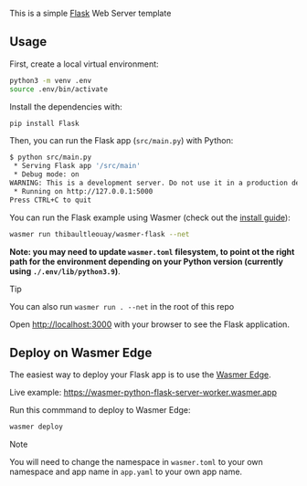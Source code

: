 This is a simple [Flask](https://flask.palletsprojects.com/en/3.0.x/) Web Server template


## Usage

First, create a local virtual environment:

```bash
python3 -m venv .env
source .env/bin/activate
```

Install the dependencies with:

```bash
pip install Flask
```

Then, you can run the Flask app (`src/main.py`) with Python:

```bash
$ python src/main.py
 * Serving Flask app '/src/main'
 * Debug mode: on
WARNING: This is a development server. Do not use it in a production deployment. Use a production WSGI server instead.
 * Running on http://127.0.0.1:5000
Press CTRL+C to quit
```


You can run the Flask example using Wasmer (check out the [install guide](https://docs.wasmer.io/install)):

```bash
wasmer run thibaultleouay/wasmer-flask --net
```

**Note: you may need to update `wasmer.toml` filesystem, to point ot the right path for the environment depending on your Python version (currently using `./.env/lib/python3.9`)**.

> [!TIP]
> You can also run `wasmer run . --net` in the root of this repo

Open [http://localhost:3000](http://localhost:3000) with your browser to see the Flask application.


## Deploy on Wasmer Edge

The easiest way to deploy your Flask app is to use the [Wasmer Edge](https://wasmer.io/products/edge).

Live example: https://wasmer-python-flask-server-worker.wasmer.app

Run this commmand to deploy to Wasmer Edge:

```bash
wasmer deploy
```

> [!NOTE]
> You will need to change the namespace in `wasmer.toml` to your own namespace and app name in `app.yaml` to your own app name.
